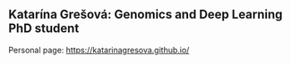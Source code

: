## Katarína Grešová: Genomics and Deep Learning PhD student

Personal page: https://katarinagresova.github.io/

